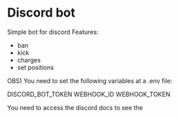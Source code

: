 # Discord bot

Simple bot for discord
Features:

- ban
- kick
- charges
- set positions

OBS) You need to set the following variables at a .env file:

DISCORD_BOT_TOKEN
WEBHOOK_ID
WEBHOOK_TOKEN

You need to access the discord docs to see the
